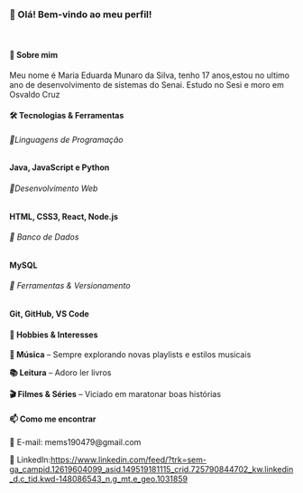 

<h3>👋 Olá! Bem-vindo ao meu perfil!</h3>
<br>
<h4>🚀 Sobre mim</h4>
Meu nome é Maria Eduarda Munaro da Silva, tenho 17 anos,estou no ultimo ano de desenvolvimento de sistemas do Senai. Estudo no Sesi e moro em Osvaldo Cruz


<h4>🛠️ Tecnologias & Ferramentas</h4>

<h6>🔹Linguagens de Programação</h6>
<B>Java, JavaScript e Python</B>
<br> 

<h6>🔹Desenvolvimento Web</h6>
<b>HTML, CSS3, React, Node.js</b>

<h6>🔹 Banco de Dados</h6>
<b>MySQL</b>

<h6>🔹 Ferramentas & Versionamento</h6>
<b>Git, GitHub, VS Code</b>





<h4>🎨 Hobbies & Interesses</h4>


<b>🎵 Música</b> – Sempre explorando novas playlists e estilos musicais

<b>📚 Leitura</b> – Adoro ler livros

<b>🎬 Filmes & Séries</b> – Viciado em maratonar boas histórias

<h4>📫 Como me encontrar</h4>
📧 E-mail: mems190479@gmail.com

💼 LinkedIn:https://www.linkedin.com/feed/?trk=sem-ga_campid.12619604099_asid.149519181115_crid.725790844702_kw.linkedin_d.c_tid.kwd-148086543_n.g_mt.e_geo.1031859


